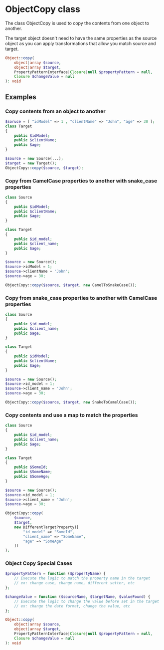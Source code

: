 # ObjectCopy class

The class ObjectCopy is used to copy the contents from one object to another.

The target object doesn't need to have the same properties as the source object 
as you can apply transformations that allow you match source and target. 

```php
Object::copy(
    object|array $source, 
    object|array $target, 
    PropertyPatternInterface|Closure|null $propertyPattern = null, 
    Closure $changeValue = null
): void
```

## Examples

### Copy contents from an object to another

```php
$soruce = [ "idModel" => 1 , "clientName" => "John", "age" => 30 ];
class Target
{
    public $idModel;
    public $clientName;
    public $age;
}

$source = new Source(...);
$target = new Target();
ObjectCopy::copy($source, $target);
```

### Copy from CamelCase properties to another with snake_case properties

```php
class Source
{
    public $idModel;
    public $clientName;
    public $age;
}

class Target
{
    public $id_model;
    public $client_name;
    public $age;
}

$source = new Source();
$source->idModel = 1;
$source->clientName = 'John';
$source->age = 30;

ObjectCopy::copy($source, $target, new CamelToSnakeCase());
```

### Copy from snake_case properties to another with CamelCase properties

```php
class Source
{
    public $id_model;
    public $client_name;
    public $age;
}

class Target
{
    public $idModel;
    public $clientName;
    public $age;
}

$source = new Source();
$source->id_model = 1;
$source->client_name = 'John';
$source->age = 30;

ObjectCopy::copy($source, $target, new SnakeToCamelCase());
```

### Copy contents and use a map to match the properties

```php
class Source
{
    public $id_model;
    public $client_name;
    public $age;
}

class Target
{
    public $SomeId;
    public $SomeName;
    public $SomeAge;
}

$source = new Source();
$source->id_model = 1;
$source->client_name = 'John';
$source->age = 30;

ObjectCopy::copy(
    $source,
    $target,
    new DifferentTargetProperty([
        "id_model" => "SomeId", 
        "client_name" => "SomeName", 
        "age" => "SomeAge"
    ])
);
```

### Object Copy Special Cases

```php
$propertyPattern = function ($propertyName) {
    // Execute the logic to match the property name in the target
    // ex: change case, change name, different setter, etc
};

$changeValue = function ($sourceName, $targetName, $valueFound) {
    // Execute the logic to change the value before set in the target
    // ex: change the date format, change the value, etc
};

Object::copy(
    object|array $source, 
    object|array $target, 
    PropertyPatternInterface|Closure|null $propertyPattern = null, 
    Closure $changeValue = null
): void
```
